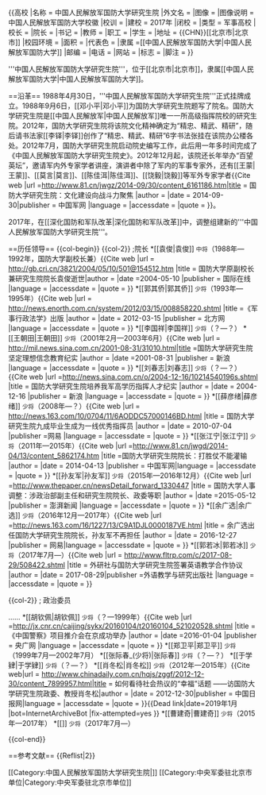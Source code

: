 {{高校
|名称     = 中国人民解放军国防大学研究生院
|外文名   =
|图像     = <!-- 注释出：[[File:PLA_National_Defence_University_logo.png|220px]] -->
|图像说明 =中国人民解放军国防大学校徽
|校训     =
|建校     = 2017年
|闭校     =
|类型     = 军事高校
|校长     =
|院长     = 
|书记     =
|教师     =
|职工     =
|学生     =
|地址     = {{CHN}}[[北京市|北京市]]
|校园环境 =
|面积     = 
|代表色   =
|隶属     =[[中国人民解放军国防大学|中国人民解放军国防大学]]
|邮编     =
|电话     =
|网站     = 
|标志     =
|脚注     =
}}

'''中国人民解放军国防大学研究生院'''，位于[[北京市|北京市]]，隶属[[中国人民解放军国防大学|中国人民解放军国防大学]]。

==沿革==
1988年4月30日，'''中国人民解放军国防大学研究生院'''正式挂牌成立。1988年9月6日，[[邓小平|邓小平]]为国防大学研究生院题写了院名。国防大学研究生院是[[中国人民解放军|中国人民解放军]]唯一一所高级指挥院校的研究生院。2012年，国防大学研究生院将该院文化精神确定为“精忠、精武、精研”，随后请书法家[[李铎|李铎]]创作了“精忠、精武、精研”6字书法张挂在该院办公楼各处。2012年7月，国防大学研究生院启动院史编写工作，此后用一年多时间完成了《中国人民解放军国防大学研究生院史》。2012年12月起，该院还长年举办“百望英坛”，邀请军内外专家学者讲座，演讲者中除了军内的军事专家外，还有[[王蒙|王蒙]]、[[莫言|莫言]]、[[陈佳洱|陈佳洱]]、[[饶毅|饶毅]]等军外专家学者<ref name=zgjw>{{Cite web |url =http://www.81.cn/jwgz/2014-09/30/content_6161186.htm|title = 国防大学研究生院：文化建设向战斗力聚焦 |author =  |date =  2014-09-30|publisher = 中国军网 |language =  |accessdate =  |quote =  }}</ref>。

2017年，在[[深化国防和军队改革|深化国防和军队改革]]中，调整组建新的'''中国人民解放军国防大学研究生院'''<ref name=wys/>。

==历任领导==
{{col-begin}}
{{col-2}}
;院长
*[[袁俊|袁俊]] <small>中将</small>（1988年—1992年，国防大学副校长兼）<ref>{{Cite web |url = http://gb.cri.cn/3821/2004/05/10/501@154512.htm |title =  国防大学原副校长兼研究生院院长袁俊逝世|author =  |date =2004-05-10  |publisher = 国际在线 |language =  |accessdate =  |quote =  }}</ref>
*[[郭其侨|郭其侨]] <small>少将</small>（1993年—1995年）<ref>{{Cite web |url = http://news.enorth.com.cn/system/2012/03/15/008858220.shtml  |title =《军事行政法学》出版  |author =  |date = 2012-03-15 |publisher = 北方网 |language =  |accessdate =  |quote =  }}</ref>
*[[李国祥|李国祥]] <small>少将</small>（？—？）
*[[王朝田|王朝田]] <small>少将</small>（2001年2月—2003年6月）<ref name=wangcht>{{Cite web |url =  http://mil.news.sina.com.cn/2001-08-31/31010.html|title =国防大学研究生院坚定理想信念教育纪实  |author =  |date =2001-08-31  |publisher = 新浪 |language =  |accessdate =  |quote =  }}</ref>
*[[刘春志|刘春志]] <small>少将</small>（？—？）<ref name=jishi>{{Cite web |url =http://news.sina.com.cn/o/2004-12-16/10214540196s.shtml  |title = 国防大学研究生院培养我军高学历指挥人才纪实 |author =  |date = 2004-12-16 |publisher = 新浪 |language =  |accessdate =  |quote =  }}</ref>
*[[薛彦绪|薛彦绪]] <small>少将</small>（2008年—？）<ref name=jiucheng>{{Cite web |url = http://news.163.com/10/0704/11/6AODDC57000146BD.html |title = 国防大学研究生院九成毕业生成为一线优秀指挥员 |author =  |date = 2010-07-04 |publisher =网易  |language =  |accessdate =  |quote =  }}</ref>
*[[张江宁|张江宁]] <small>少将</small>（2011年—2015年）<ref>{{Cite web |url =http://www.81.cn/jwgd/2014-04/13/content_5862174.htm   |title =国防大学研究生院院长：打胜仗不能灌输  |author =  |date = 2014-04-13 |publisher =  中国军网|language =  |accessdate =  |quote =  }}</ref>
*[[孙友军|孙友军]] <small>少将</small>（2015年—2016年12月）<ref name=ygx/><ref name=tiaozh>{{Cite web |url =http://www.thepaper.cn/newsDetail_forward_1330447  |title = 国防大学人事调整：涉政治部副主任和研究生院院长、政委等职 |author =  |date =2015-05-12   |publisher = 澎湃新闻 |language =  |accessdate =  |quote =  }}</ref>
*[[余广选|余广选]] <small>少将</small>（2016年12月—2017年）<ref name=ygx>{{Cite web |url =http://news.163.com/16/1227/13/C9A1DJL0000187VE.html  |title = 余广选出任国防大学研究生院院长，孙友军不再担任 |author =  |date = 2016-12-27 |publisher =  网易|language =  |accessdate =  |quote =  }}</ref>
*[[郭若冰|郭若冰]] <small>少将</small>（2017年7月—）<ref name=wys>{{Cite web |url = http://www.fltrp.com/c/2017-08-29/508422.shtml |title = 外研社与国防大学研究生院签署英语教学合作协议 |author =  |date =  2017-08-29|publisher =外语教学与研究出版社  |language =  |accessdate =  |quote =  }}</ref>

{{col-2}}
; 政治委员

……
*[[胡钦佩|胡钦佩]] <small>少将</small>（？—1999年）<ref>{{Cite web |url =http://jx.cnr.cn/caijing/sykx/20160104/t20160104_521020528.shtml  |title = 《中国警察》项目推介会在京成功举办 |author =  |date =2016-01-04  |publisher = 央广网 |language =  |accessdate =  |quote =  }}</ref>
*[[郑卫平|郑卫平]] <small>少将</small>（1999年7月—2002年7月）<ref name=wangcht/>
*[[张际春_(少将)|张际春]] <small>少将</small>（？—？）<ref name=jishi/>
*[[于学肄|于学肄]] <small>少将</small>（？—？）<ref name=jiucheng/>
*[[肖冬松|肖冬松]] <small>少将</small>（2012年—2015年）<ref name=tiaozh/><ref>{{Cite web|url = http://www.chinadaily.com.cn/hqjs/zggf/2012-12-30/content_7899957.html|title = 如何看待社会热议的“幸福”话题 ――访国防大学研究生院政委、教授肖冬松|author = |date = 2012-12-30|publisher = 中国日报网|language = |accessdate = |quote = }}{{Dead link|date=2019年1月 |bot=InternetArchiveBot |fix-attempted=yes }}</ref>
*[[曹建奇|曹建奇]] <small>少将</small>（2015年—2017年）<ref name=ygx/><ref name=tiaozh/>
*[[]] <small>少将</small>（2017年7月—）

{{col-end}}

==参考文献==
{{Reflist|2}}

[[Category:中国人民解放军国防大学研究生院|]]
[[Category:中央军委驻北京市单位|Category:中央军委驻北京市单位]]